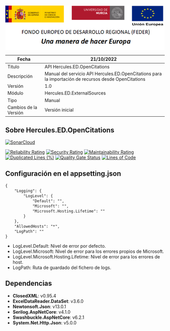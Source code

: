 ![](../../../Docs/media/CabeceraDocumentosMD.png)

| Fecha         | 21/10/2022                                                  |
| ------------- | ------------------------------------------------------------ |
|Titulo|API Hercules.ED.OpenCitations| 
|Descripción|Manual del servicio API Hercules.ED.OpenCitations para la importación de recursos desde OpenCitations|
|Versión|1.0|
|Módulo|Hercules.ED.ExternalSources|
|Tipo|Manual|
|Cambios de la Versión| Versión inicial|

## Sobre Hercules.ED.OpenCitations

[![SonarCloud](https://sonarcloud.io/images/project_badges/sonarcloud-white.svg)](https://sonarcloud.io/summary/new_code?id=Hercules.ED.OpenCitations)

[![Reliability Rating](https://sonarcloud.io/api/project_badges/measure?project=Hercules.ED.OpenCitations&metric=reliability_rating)](https://sonarcloud.io/summary/new_code?id=Hercules.ED.OpenCitations)
[![Security Rating](https://sonarcloud.io/api/project_badges/measure?project=Hercules.ED.OpenCitations&metric=security_rating)](https://sonarcloud.io/summary/new_code?id=Hercules.ED.OpenCitations)
[![Maintainability Rating](https://sonarcloud.io/api/project_badges/measure?project=Hercules.ED.OpenCitations&metric=sqale_rating)](https://sonarcloud.io/summary/new_code?id=Hercules.ED.OpenCitations)
[![Duplicated Lines (%)](https://sonarcloud.io/api/project_badges/measure?project=Hercules.ED.OpenCitations&metric=duplicated_lines_density)](https://sonarcloud.io/summary/new_code?id=Hercules.ED.OpenCitations)
[![Quality Gate Status](https://sonarcloud.io/api/project_badges/measure?project=Hercules.ED.OpenCitations&metric=alert_status)](https://sonarcloud.io/summary/new_code?id=Hercules.ED.OpenCitations)
[![Lines of Code](https://sonarcloud.io/api/project_badges/measure?project=Hercules.ED.OpenCitations&metric=ncloc)](https://sonarcloud.io/summary/new_code?id=Hercules.ED.OpenCitations)

## Configuración en el appsetting.json
```json{
{
	"Logging": {
		"LogLevel": {
			"Default": "",
			"Microsoft": "",
			"Microsoft.Hosting.Lifetime": ""
		}
	},
	"AllowedHosts": "*",
	"LogPath": ""
}
```

- LogLevel.Default: Nivel de error por defecto.
- LogLevel.Microsoft: Nivel de error para los errores propios de Microsoft.
- LogLevel.Microsoft.Hosting.Lifetime: Nivel de error para los errores de host.
- LogPath: Ruta de guardado del fichero de logs.

## Dependencias
- **ClosedXML**: v0.95.4
- **ExcelDataReader.DataSet**: v3.6.0
- **Newtonsoft.Json**: v13.0.1
- **Serilog.AspNetCore**: v4.1.0
- **Swashbuckle.AspNetCore**: v6.2.1
- **System.Net.Http.Json**: v5.0.0